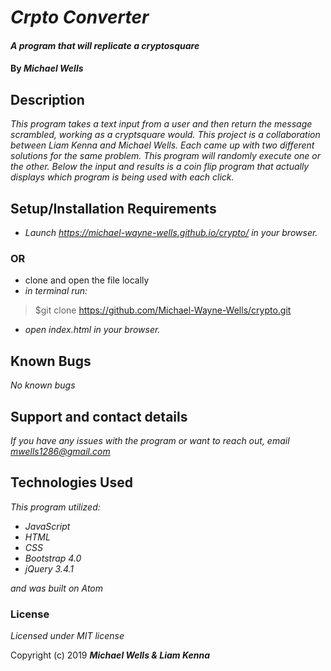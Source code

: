 # _Crpto Converter_

#### _A program that will replicate a cryptosquare_

#### By _**Michael Wells**_

## Description

_This program takes a text input from a user and then return the message scrambled, working as a cryptsquare would. This project is a collaboration between Liam Kenna and Michael Wells. Each came up with two different solutions for the same problem. This program will randomly execute one or the other. Below the input and results is a coin flip program that actually displays which program is being used with each click._



## Setup/Installation Requirements

* _Launch <https://michael-wayne-wells.github.io/crypto/> in your browser._
### OR ###
* clone and open the file locally
* _in terminal run:_
>$git clone https://github.com/Michael-Wayne-Wells/crypto.git
* _open index.html in your browser._



## Known Bugs

_No known bugs_

## Support and contact details

_If you have any issues with the program or want to reach out, email [mwells1286@gmail.com](href="mailto:mwells1286@gmail.com")_

## Technologies Used

_This program utilized:_
* _JavaScript_
* _HTML_
* _CSS_
* _Bootstrap 4.0_
* _jQuery 3.4.1_

_and was built on Atom_
### License

*Licensed under MIT license*

Copyright (c) 2019 **_Michael Wells & Liam Kenna_**

